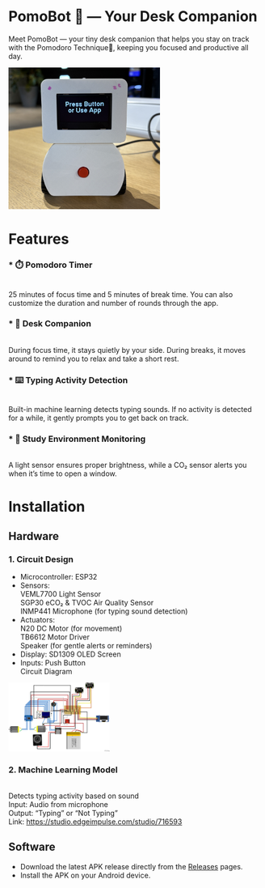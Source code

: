 # PomoBot 🤖 — Your Desk Companion
Meet PomoBot — your tiny desk companion that helps you stay on track with the Pomodoro Technique🍅, keeping you focused and productive all day.  

<img src="docs/cover1.jpg" alt="" width="300">  

# Features
### * ⏱️ Pomodoro Timer
  <br>25 minutes of focus time and 5 minutes of break time. You can also customize the duration and number of rounds through the app.
### * 🤝 Desk Companion
  <br>During focus time, it stays quietly by your side. During breaks, it moves around to remind you to relax and take a short rest.
### * ⌨️ Typing Activity Detection
  <br>Built-in machine learning detects typing sounds. If no activity is detected for a while, it gently prompts you to get back on track.
### * 🌱 Study Environment Monitoring
  <br>A light sensor ensures proper brightness, while a CO₂ sensor alerts you when it’s time to open a window.

# Installation
## Hardware  
### 1. Circuit Design  
* Microcontroller:  ESP32
* Sensors:
  <br>VEML7700 Light Sensor
  <br>SGP30 eCO₂ & TVOC Air Quality Sensor
  <br>INMP441 Microphone (for typing sound detection)
* Actuators:
  <br>N20 DC Motor (for movement)
  <br>TB6612 Motor Driver
  <br>Speaker (for gentle alerts or reminders)
* Display: SD1309 OLED Screen
* Inputs: Push Button
<br>Circuit Diagram
<img src="src/curcuit.jpg" alt="" width="200">

### 2. Machine Learning Model
   <br>Detects typing activity based on sound
   <br>Input: Audio from microphone
   <br>Output: “Typing” or “Not Typing”
   <br>Link: https://studio.edgeimpulse.com/studio/716593

## Software  
* Download the latest APK release directly from the [Releases](https://github.com/yingwuhola/Pomodoro-Robot/releases) pages.  
* Install the APK on your Android device.
